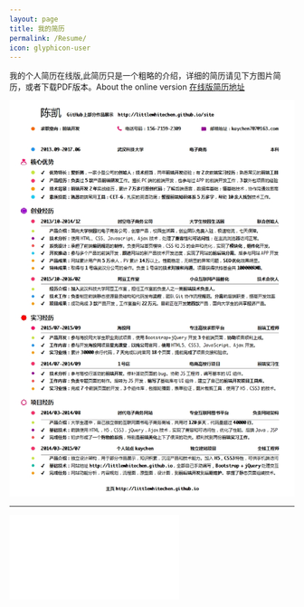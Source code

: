 ```yaml
---
layout: page
title: 我的简历
permalink: /Resume/
icon: glyphicon-user
---
```


我的个人简历在线版,此简历只是一个粗略的介绍，详细的简历请见下方图片简历，或者下载PDF版本。About the online version [在线版简历地址](http://littlewhitechen.github.io/online-resume/#/)

![我的个人简历 | center ](../img/blog/resume.jpg)

---
![我的个人简历pdf版本下载](../img/blog/resume.pdf)
